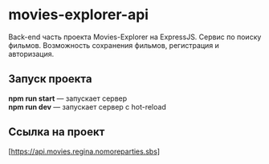 # movies-explorer-api

Back-end часть проекта Movies-Explorer на ExpressJS. Сервис по поиску фильмов. Возможность сохранения фильмов, регистрация и авторизация.

## Запуск проекта 

**npm run start** — запускает сервер  
**npm run dev** — запускает сервер с hot-reload

## Ссылка на проект 
[https://api.movies.regina.nomoreparties.sbs]

